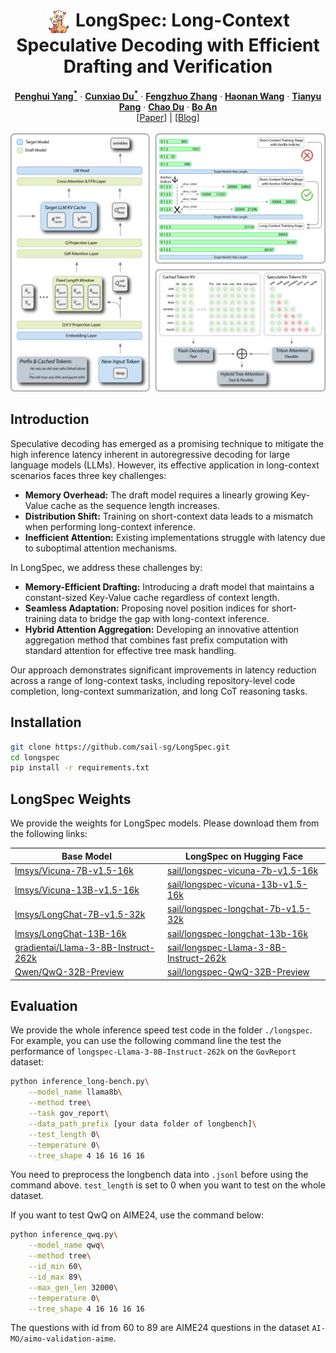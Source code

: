 <div align="center">
<h1><img src="static/images/favicon.png" height="40px" align="top"/> LongSpec: Long-Context Speculative Decoding with Efficient Drafting and Verification
</h1>
</div>

<div align="center">
<b><a href="https://phyang.top">Penghui Yang<sup>*</sup></a></b> ·
<b><a href="https://scholar.google.com.hk/citations?user=4gFE1iYAAAAJ">Cunxiao Du<sup>*</sup></a></b> ·
<b><a href="https://scholar.google.com/citations?user=qLpVG2IAAAAJ">Fengzhuo Zhang</a></b> ·
<b><a href="https://charles-haonan-wang.me/">Haonan Wang</a></b> ·
<b><a href="https://p2333.github.io/">Tianyu Pang</a></b> ·
<b><a href="https://duchao0726.github.io/">Chao Du</a></b> ·
<b><a href="https://personal.ntu.edu.sg/boan/">Bo An</a></b>
</div>

<div align="center">
[<a href="https://arxiv.org/abs/2502.17421">Paper</a>] |
[<a href="https://sail-sg.github.io/LongSpec/">Blog</a>]
</div>
<br>

<div align=center><img src='./static/images/1.png' width=600></div>

## Introduction

Speculative decoding has emerged as a promising technique to mitigate the high inference latency inherent in autoregressive decoding for large language models (LLMs). However, its effective application in long-context scenarios faces three key challenges:
- **Memory Overhead:** The draft model requires a linearly growing Key-Value cache as the sequence length increases.
- **Distribution Shift:** Training on short-context data leads to a mismatch when performing long-context inference.
- **Inefficient Attention:** Existing implementations struggle with latency due to suboptimal attention mechanisms.

In LongSpec, we address these challenges by:
- **Memory-Efficient Drafting:** Introducing a draft model that maintains a constant-sized Key-Value cache regardless of context length.
- **Seamless Adaptation:** Proposing novel position indices for short-training data to bridge the gap with long-context inference.
- **Hybrid Attention Aggregation:** Developing an innovative attention aggregation method that combines fast prefix computation with standard attention for effective tree mask handling.

Our approach demonstrates significant improvements in latency reduction across a range of long-context tasks, including repository-level code completion, long-context summarization, and long CoT reasoning tasks.


## Installation

```bash
git clone https://github.com/sail-sg/LongSpec.git
cd longspec
pip install -r requirements.txt
```

## LongSpec Weights

We provide the weights for LongSpec models. Please download them from the following links:

| Base Model | LongSpec on Hugging Face |
|------------|--------------------------|
| [lmsys/Vicuna-7B-v1.5-16k](https://huggingface.co/lmsys/vicuna-7b-v1.5-16k) | [sail/longspec-vicuna-7b-v1.5-16k](https://huggingface.co/sail/longspec-vicuna-7b-v1.5-16k) |
| [lmsys/Vicuna-13B-v1.5-16k](https://huggingface.co/lmsys/vicuna-13b-v1.5-16k) | [sail/longspec-vicuna-13b-v1.5-16k](https://huggingface.co/sail/longspec-vicuna-13b-v1.5-16k) |
| [lmsys/LongChat-7B-v1.5-32k](https://huggingface.co/lmsys/longchat-7b-v1.5-32k) | [sail/longspec-longchat-7b-v1.5-32k](https://huggingface.co/sail/longspec-longchat-7b-v1.5-32k) |
| [lmsys/LongChat-13B-16k](https://huggingface.co/lmsys/longchat-13b-16k) | [sail/longspec-longchat-13b-16k](https://huggingface.co/sail/longspec-longchat-13b-16k) |
| [gradientai/Llama-3-8B-Instruct-262k](https://huggingface.co/gradientai/Llama-3-8B-Instruct-262k) | [sail/longspec-Llama-3-8B-Instruct-262k](https://huggingface.co/sail/longspec-Llama-3-8B-Instruct-262k) |
| [Qwen/QwQ-32B-Preview](https://huggingface.co/Qwen/QwQ-32B-Preview) | [sail/longspec-QwQ-32B-Preview](https://huggingface.co/sail/longspec-QwQ-32B-Preview) |

## Evaluation

We provide the whole inference speed test code in the folder `./longspec`. For example, you can use the following command line the test the performance of `longspec-Llama-3-8B-Instruct-262k` on the `GovReport` dataset:

```bash
python inference_long-bench.py\
    --model_name llama8b\
    --method tree\
    --task gov_report\
    --data_path_prefix [your data folder of longbench]\
    --test_length 0\
    --temperature 0\
    --tree_shape 4 16 16 16 16
```

You need to preprocess the longbench data into `.jsonl` before using the command above. `test_length` is set to 0 when you want to test on the whole dataset.

If you want to test QwQ on AIME24, use the command below:

```bash
python inference_qwq.py\
    --model_name qwq\
    --method tree\
    --id_min 60\
    --id_max 89\
    --max_gen_len 32000\
    --temperature 0\
    --tree_shape 4 16 16 16 16
```

The questions with id from 60 to 89 are AIME24 questions in the dataset `AI-MO/aimo-validation-aime`.
